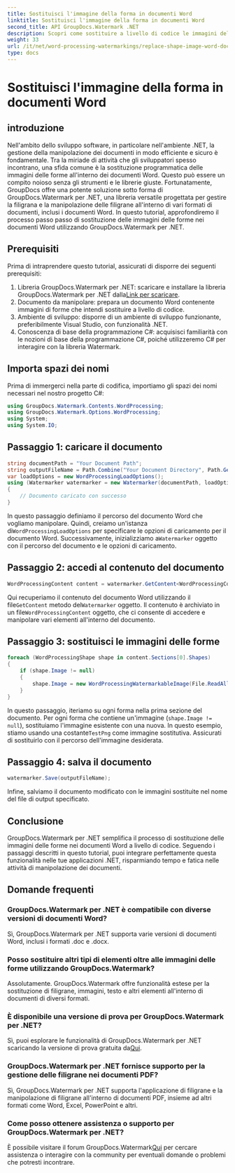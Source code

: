 ```yaml
---
title: Sostituisci l'immagine della forma in documenti Word
linktitle: Sostituisci l'immagine della forma in documenti Word
second_title: API GroupDocs.Watermark .NET
description: Scopri come sostituire a livello di codice le immagini delle forme nei documenti Word utilizzando GroupDocs.Watermark per .NET. Semplifica le attività di manipolazione dei documenti senza sforzo.
weight: 33
url: /it/net/word-processing-watermarkings/replace-shape-image-word-docs/
type: docs
---
```

# Sostituisci l'immagine della forma in documenti Word

## introduzione
Nell'ambito dello sviluppo software, in particolare nell'ambiente .NET, la gestione della manipolazione dei documenti in modo efficiente e sicuro è fondamentale. Tra la miriade di attività che gli sviluppatori spesso incontrano, una sfida comune è la sostituzione programmatica delle immagini delle forme all'interno dei documenti Word. Questo può essere un compito noioso senza gli strumenti e le librerie giuste.
Fortunatamente, GroupDocs offre una potente soluzione sotto forma di GroupDocs.Watermark per .NET, una libreria versatile progettata per gestire la filigrana e la manipolazione delle filigrane all'interno di vari formati di documenti, inclusi i documenti Word. In questo tutorial, approfondiremo il processo passo passo di sostituzione delle immagini delle forme nei documenti Word utilizzando GroupDocs.Watermark per .NET.
## Prerequisiti
Prima di intraprendere questo tutorial, assicurati di disporre dei seguenti prerequisiti:
1.  Libreria GroupDocs.Watermark per .NET: scaricare e installare la libreria GroupDocs.Watermark per .NET dalla[Link per scaricare](https://releases.groupdocs.com/Watermark/net/).
2. Documento da manipolare: prepara un documento Word contenente immagini di forme che intendi sostituire a livello di codice.
3. Ambiente di sviluppo: disporre di un ambiente di sviluppo funzionante, preferibilmente Visual Studio, con funzionalità .NET.
4. Conoscenza di base della programmazione C#: acquisisci familiarità con le nozioni di base della programmazione C#, poiché utilizzeremo C# per interagire con la libreria Watermark.
## Importa spazi dei nomi
Prima di immergerci nella parte di codifica, importiamo gli spazi dei nomi necessari nel nostro progetto C#:
```csharp
using GroupDocs.Watermark.Contents.WordProcessing;
using GroupDocs.Watermark.Options.WordProcessing;
using System;
using System.IO;
```
## Passaggio 1: caricare il documento
```csharp
string documentPath = "Your Document Path";
string outputFileName = Path.Combine("Your Document Directory", Path.GetFileName(documentPath));
var loadOptions = new WordProcessingLoadOptions();
using (Watermarker watermarker = new Watermarker(documentPath, loadOptions))
{
    // Documento caricato con successo
}
```
 In questo passaggio definiamo il percorso del documento Word che vogliamo manipolare. Quindi, creiamo un'istanza di`WordProcessingLoadOptions` per specificare le opzioni di caricamento per il documento Word. Successivamente, inizializziamo a`Watermarker` oggetto con il percorso del documento e le opzioni di caricamento.
## Passaggio 2: accedi al contenuto del documento
```csharp
WordProcessingContent content = watermarker.GetContent<WordProcessingContent>();
```
 Qui recuperiamo il contenuto del documento Word utilizzando il file`GetContent` metodo del`Watermarker` oggetto. Il contenuto è archiviato in un file`WordProcessingContent` oggetto, che ci consente di accedere e manipolare vari elementi all'interno del documento.
## Passaggio 3: sostituisci le immagini delle forme
```csharp
foreach (WordProcessingShape shape in content.Sections[0].Shapes)
{
    if (shape.Image != null)
    {
        shape.Image = new WordProcessingWatermarkableImage(File.ReadAllBytes(Constants.TestPng));
    }
}
```
In questo passaggio, iteriamo su ogni forma nella prima sezione del documento. Per ogni forma che contiene un'immagine (`shape.Image != null`), sostituiamo l'immagine esistente con una nuova. In questo esempio, stiamo usando una costante`TestPng` come immagine sostitutiva. Assicurati di sostituirlo con il percorso dell'immagine desiderata.
## Passaggio 4: salva il documento
```csharp
watermarker.Save(outputFileName);
```
Infine, salviamo il documento modificato con le immagini sostituite nel nome del file di output specificato.

## Conclusione
GroupDocs.Watermark per .NET semplifica il processo di sostituzione delle immagini delle forme nei documenti Word a livello di codice. Seguendo i passaggi descritti in questo tutorial, puoi integrare perfettamente questa funzionalità nelle tue applicazioni .NET, risparmiando tempo e fatica nelle attività di manipolazione dei documenti.
## Domande frequenti
### GroupDocs.Watermark per .NET è compatibile con diverse versioni di documenti Word?
Sì, GroupDocs.Watermark per .NET supporta varie versioni di documenti Word, inclusi i formati .doc e .docx.
### Posso sostituire altri tipi di elementi oltre alle immagini delle forme utilizzando GroupDocs.Watermark?
Assolutamente. GroupDocs.Watermark offre funzionalità estese per la sostituzione di filigrane, immagini, testo e altri elementi all'interno di documenti di diversi formati.
### È disponibile una versione di prova per GroupDocs.Watermark per .NET?
 Sì, puoi esplorare le funzionalità di GroupDocs.Watermark per .NET scaricando la versione di prova gratuita da[Qui](https://releases.groupdocs.com/).
### GroupDocs.Watermark per .NET fornisce supporto per la gestione delle filigrane nei documenti PDF?
Sì, GroupDocs.Watermark per .NET supporta l'applicazione di filigrane e la manipolazione di filigrane all'interno di documenti PDF, insieme ad altri formati come Word, Excel, PowerPoint e altri.
### Come posso ottenere assistenza o supporto per GroupDocs.Watermark per .NET?
 È possibile visitare il forum GroupDocs.Watermark[Qui](https://forum.groupdocs.com/c/watermark/19) per cercare assistenza o interagire con la community per eventuali domande o problemi che potresti incontrare.